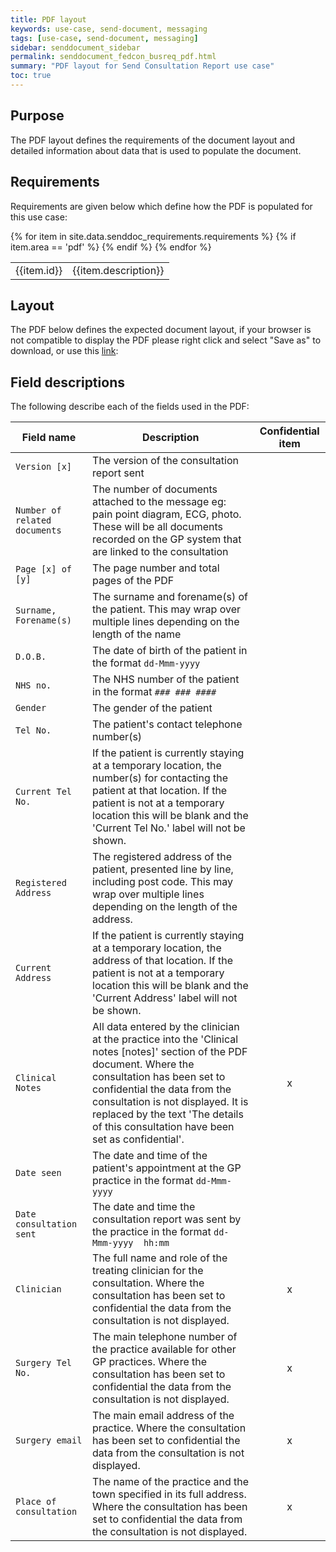 ```yaml
---
title: PDF layout
keywords: use-case, send-document, messaging
tags: [use-case, send-document, messaging]
sidebar: senddocument_sidebar
permalink: senddocument_fedcon_busreq_pdf.html
summary: "PDF layout for Send Consultation Report use case"
toc: true
---
```


## Purpose ##

The PDF layout defines the requirements of the document layout and detailed information about data that is used to populate the document. 


## Requirements ##

Requirements are given below which define how the PDF is populated for this use case:

<table class="requirement-box">
  {% for item in site.data.senddoc_requirements.requirements %}
  {% if item.area == 'pdf' %}
  <tr>
    <td id="{{item.id}}">{{item.id}}</td>
    <td>{{item.description}}</td>
  </tr>
  {% endif %}
  {% endfor %}
</table>


## Layout ##

The PDF below defines the expected document layout, if your browser is not compatible to display the PDF please right click and select "Save as" to download, or use this [link](GP_Connect_Messaging_-_PDF_Layout.pdf):

<object
  data="pages/senddocument/GP_Connect_Messaging_-_PDF_Layout.pdf"
  type="application/pdf"
  width="847"
  height="2200">
</object>

<object data="pages/senddocument/GP_Connect_Messaging_-_PDF_Layout.pdf" type="application/pdf" width="847" height="0">      
</object>



## Field descriptions ##

The following describe each of the fields used in the PDF:

|	Field name  	|	Description 	|	Confidential item  |
|	-------------	|	-------------	| :----------------: |
|	`Version [x]` |	The version of the consultation report sent	|
|	`Number of related documents`	|	The number of documents attached to the message eg: pain point diagram, ECG, photo. These will be all documents recorded on the GP system that are linked to the consultation	|
|	`Page [x] of [y]`	|	The page number and total pages of the PDF	|
|	`Surname, Forename(s)`	|	The surname and forename(s) of the patient. This may wrap over multiple lines depending on the length of the name	|
|	`D.O.B.`	|	The date of birth of the patient in the format `dd-Mmm-yyyy	`|
|	`NHS no.`	|	The NHS number of the patient in the format `### ### ####`	|
|	`Gender`	|	The gender of the patient	|
|	`Tel No.`	|	The patient's contact telephone number(s)	|
|	`Current Tel No.`	|	If the patient is currently staying at a temporary location, the number(s) for contacting the patient at that location. If the patient is not at a temporary location this will be blank and the 'Current Tel No.' label will not be shown.	|
|	`Registered Address`	|	The registered address of the patient, presented line by line, including post code. This may wrap over multiple lines depending on the length of the address.	|
|	`Current Address`	|	If the patient is currently staying at a temporary location, the address of that location. If the patient is not at a temporary location this will be blank and the 'Current Address' label will not be shown.	|
|	`Clinical Notes`	|	All data entered by the clinician at the practice into the 'Clinical notes [notes]' section of the PDF document. Where the consultation has been set to confidential the data from the consultation is not displayed. It is replaced by the text 'The details of this consultation have been set as confidential'. | x |
|	`Date seen`	|	The date and time of the patient's appointment at the GP practice in the format `dd-Mmm-yyyy`	|
|	`Date consultation sent`	|	The date and time the consultation report was sent by the practice in the format `dd-Mmm-yyyy  hh:mm`	|
|	`Clinician`	|	The full name and role of the treating clinician for the consultation. Where the consultation has been set to confidential the data from the consultation is not displayed.	| x |
|	`Surgery Tel No.`	|	The main telephone number of the practice available for other GP practices. Where the consultation has been set to confidential the data from the consultation is not displayed.	| x |
|	`Surgery email`	|	The main email address of the practice. Where the consultation has been set to confidential the data from the consultation is not displayed.	| x |
|	`Place of consultation`	|	The name of the practice and the town specified in its full address. Where the consultation has been set to confidential the data from the consultation is not displayed.	| x |


